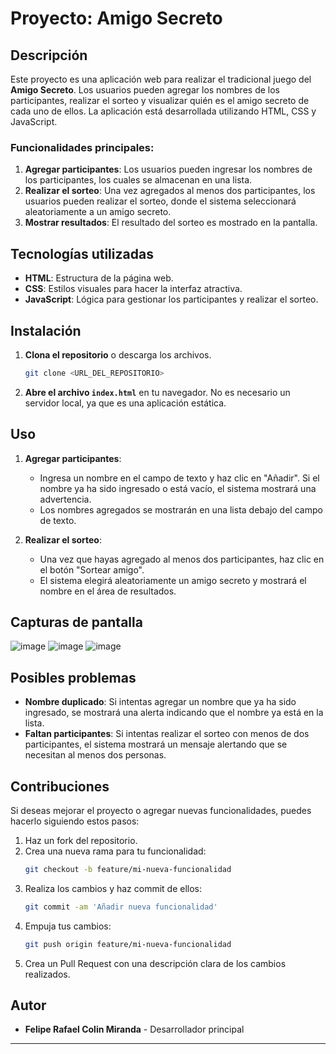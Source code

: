 # Proyecto: Amigo Secreto

## Descripción

Este proyecto es una aplicación web para realizar el tradicional juego del **Amigo Secreto**. Los usuarios pueden agregar los nombres de los participantes, realizar el sorteo y visualizar quién es el amigo secreto de cada uno de ellos. La aplicación está desarrollada utilizando HTML, CSS y JavaScript.

### Funcionalidades principales:
1. **Agregar participantes**: Los usuarios pueden ingresar los nombres de los participantes, los cuales se almacenan en una lista.
2. **Realizar el sorteo**: Una vez agregados al menos dos participantes, los usuarios pueden realizar el sorteo, donde el sistema seleccionará aleatoriamente a un amigo secreto.
3. **Mostrar resultados**: El resultado del sorteo es mostrado en la pantalla.

## Tecnologías utilizadas

- **HTML**: Estructura de la página web.
- **CSS**: Estilos visuales para hacer la interfaz atractiva.
- **JavaScript**: Lógica para gestionar los participantes y realizar el sorteo.

## Instalación

1. **Clona el repositorio** o descarga los archivos.
   ```bash
   git clone <URL_DEL_REPOSITORIO>
   ```
2. **Abre el archivo `index.html`** en tu navegador. No es necesario un servidor local, ya que es una aplicación estática.

## Uso

1. **Agregar participantes**:
   - Ingresa un nombre en el campo de texto y haz clic en "Añadir". Si el nombre ya ha sido ingresado o está vacío, el sistema mostrará una advertencia.
   - Los nombres agregados se mostrarán en una lista debajo del campo de texto.

2. **Realizar el sorteo**:
   - Una vez que hayas agregado al menos dos participantes, haz clic en el botón "Sortear amigo".
   - El sistema elegirá aleatoriamente un amigo secreto y mostrará el nombre en el área de resultados.

## Capturas de pantalla

![image](https://github.com/user-attachments/assets/26b6fd33-8bfb-49a3-b105-2f2686130b06)
![image](https://github.com/user-attachments/assets/fbcfd163-b059-4dce-9892-9d1e84e7a229)
![image](https://github.com/user-attachments/assets/5a3f72dc-e46c-42f7-812f-8c9904b13e9d)


## Posibles problemas

- **Nombre duplicado**: Si intentas agregar un nombre que ya ha sido ingresado, se mostrará una alerta indicando que el nombre ya está en la lista.
- **Faltan participantes**: Si intentas realizar el sorteo con menos de dos participantes, el sistema mostrará un mensaje alertando que se necesitan al menos dos personas.

## Contribuciones

Si deseas mejorar el proyecto o agregar nuevas funcionalidades, puedes hacerlo siguiendo estos pasos:

1. Haz un fork del repositorio.
2. Crea una nueva rama para tu funcionalidad:  
   ```bash
   git checkout -b feature/mi-nueva-funcionalidad
   ```
3. Realiza los cambios y haz commit de ellos:
   ```bash
   git commit -am 'Añadir nueva funcionalidad'
   ```
4. Empuja tus cambios:
   ```bash
   git push origin feature/mi-nueva-funcionalidad
   ```
5. Crea un Pull Request con una descripción clara de los cambios realizados.

## Autor

- **Felipe Rafael Colin Miranda** - Desarrollador principal

---
